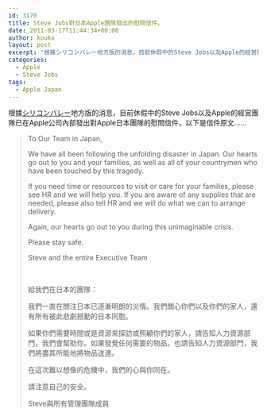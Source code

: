 ```yaml
---
id: 3170
title: Steve Jobs對日本Apple團隊發出的慰問信件。
date: 2011-03-17T11:44:34+00:00
author: kouko
layout: post
excerpt: "根據シリコンバレー地方版的消息，目前休假中的Steve Jobs以及Apple的經営團隊已在Apple公司內部發出對Apple日本團隊的慰問信件，以下是信件原文&hellip;&hellip;"
categories:
  - Apple
  - Steve Jobs
tags:
  - Apple Japan
---
```

根據[シリコンバレー](http://chihouban.com/?p=4280)地方版的消息，目前休假中的Steve Jobs以及Apple的經営團隊已在Apple公司內部發出對Apple日本團隊的慰問信件，以下是信件原文&hellip;&hellip;

<!--more-->

> To Our Team in Japan,
>
> We have all been following the unfolding disaster in Japan. Our hearts go out to you and your families, as well as all of your countrymen who have been touched by this tragedy.
>
> If you need time or resources to visit or care for your families, please see HR and we will help you. If you are aware of any supplies that are needed, please also tell HR and we will do what we can to arrange delivery.
>
> Again, our hearts go out to you during this unimaginable crisis.
>
> Please stay safe.
>
> Steve and the entire Executive Team
>
> &nbsp;
>
> 給我們在日本的團隊：
>
> 我們一直在關注日本已逐漸明朗的災情。我們關心你們以及你們的家人，還有所有被此悲劇撼動的日本同胞。
>
> 如果你們需要時間或是資源來探訪或照顧你們的家人，請告知人力資源部門，我們會幫助你。如果發覺任何需要的物品，也請告知人力資源部門，我們將盡其所能地將物品送達。
>
> 在這次難以想像的危機中，我們的心與你同在。
>
> 請注意自己的安全。
>
> Steve與所有管理團隊成員

&nbsp;
